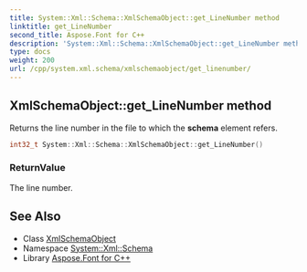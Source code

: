 ```yaml
---
title: System::Xml::Schema::XmlSchemaObject::get_LineNumber method
linktitle: get_LineNumber
second_title: Aspose.Font for C++
description: 'System::Xml::Schema::XmlSchemaObject::get_LineNumber method. Returns the line number in the file to which the schema element refers in C++.'
type: docs
weight: 200
url: /cpp/system.xml.schema/xmlschemaobject/get_linenumber/
---
```

## XmlSchemaObject::get_LineNumber method


Returns the line number in the file to which the **schema** element refers.

```cpp
int32_t System::Xml::Schema::XmlSchemaObject::get_LineNumber()
```


### ReturnValue

The line number.

## See Also

* Class [XmlSchemaObject](../)
* Namespace [System::Xml::Schema](../../)
* Library [Aspose.Font for C++](../../../)
